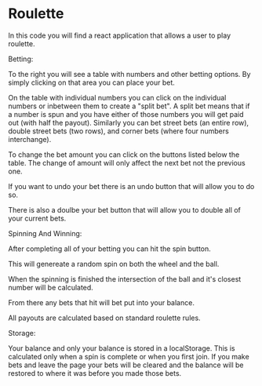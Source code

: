 # Roulette

In this code you will find a react application that allows a user to play roulette.

Betting:

To the right you will see a table with numbers and other betting options. By simply clicking on that area you can place your bet.

On the table with individual numbers you can click on the individual numbers or inbetween them to create a "split bet". A split bet means that if a number is spun and you have either of those numbers you will get paid out (with half the payout). Similarly you can bet street bets (an entire row), double street bets (two rows), and corner bets (where four numbers interchange).

To change the bet amount you can click on the buttons listed below the table. The change of amount will only affect the next bet not the previous one.

If you want to undo your bet there is an undo button that will allow you to do so.

There is also a doulbe your bet button that will allow you to double all of your current bets.



Spinning And Winning:

After completing all of your betting you can hit the spin button.

This will genereate a random spin on both the wheel and the ball.

When the spinning is finished the intersection of the ball and it's closest number will be calculated.

From there any bets that hit will bet put into your balance. 

All payouts are calculated based on standard roulette rules.


Storage: 

Your balance and only your balance is stored in a localStorage. This is calculated only when a spin is complete or when you first join. If you make bets and leave the page your bets will be cleared and the balance will be restored to where it was before you made those bets.
